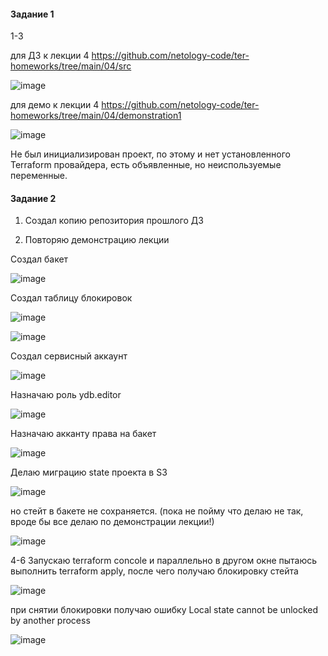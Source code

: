#### Задание 1

1-3 

для ДЗ к лекции 4 https://github.com/netology-code/ter-homeworks/tree/main/04/src

![image](https://github.com/inyushov/devops-netology/assets/127683348/e7695213-8e61-43f2-ae4f-59a8c97275f2)

для демо к лекции 4 https://github.com/netology-code/ter-homeworks/tree/main/04/demonstration1

![image](https://github.com/inyushov/devops-netology/assets/127683348/25605227-55d2-4179-bcd0-e6461443db3b)

Не был инициализирован проект, по этому и нет установленного Terraform провайдера, есть объявленные, но неиспользуемые переменные.

#### Задание 2

1. Создал копию репозитория прошлого ДЗ
   
2. Повторяю демонстрацию лекции

Создал бакет

![image](https://github.com/inyushov/devops-netology/assets/127683348/45494aea-52a5-4cfa-9039-e3ca1606d958)

Создал таблицу блокировок

![image](https://github.com/inyushov/devops-netology/assets/127683348/7158fe25-bd5b-4164-9dc1-67222b9e4c52)

![image](https://github.com/inyushov/devops-netology/assets/127683348/459bbe38-d3b0-4647-9f47-0e8b12ef1c33)

Создал сервисный аккаунт

![image](https://github.com/inyushov/devops-netology/assets/127683348/9f241505-a5d7-44fa-93eb-3076c7316b5d)

Назначаю роль ydb.editor

![image](https://github.com/inyushov/devops-netology/assets/127683348/dd9057b8-b0b6-4b86-bdad-eec51a2e1c78)

Назначаю акканту права на бакет

![image](https://github.com/inyushov/devops-netology/assets/127683348/34225a88-5228-41e6-b061-cea7f94a9e4a)

Делаю миграцию state проекта в S3

![image](https://github.com/inyushov/devops-netology/assets/127683348/69bcc7b6-f012-4394-b9af-501430fec679)

но стейт в бакете не сохраняется. (пока не пойму что делаю не так, вроде бы все делаю по демонстрации лекции!)

![image](https://github.com/inyushov/devops-netology/assets/127683348/42147ba3-966c-4e6c-b6b4-65f4cc340939)

4-6 Запускаю terraform concole и параллельно в другом окне пытаюсь выполнить terraform apply, после чего получаю блокировку стейта

![image](https://github.com/inyushov/devops-netology/assets/127683348/a38292fb-71ce-450b-976d-f7f3a9e41564)

при снятии блокировки получаю ошибку Local state cannot be unlocked by another process

![image](https://github.com/inyushov/devops-netology/assets/127683348/edfb4c30-32df-4e3f-ad15-94d4290db416)





